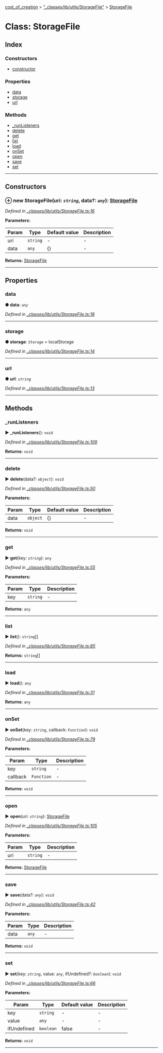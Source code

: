 [cost_of_creation](../README.md) > ["_classes/lib/utils/StorageFile"](../modules/__classes_lib_utils_storagefile_.md) > [StorageFile](../classes/__classes_lib_utils_storagefile_.storagefile.md)



# Class: StorageFile

## Index

### Constructors

* [constructor](__classes_lib_utils_storagefile_.storagefile.md#constructor)


### Properties

* [data](__classes_lib_utils_storagefile_.storagefile.md#data)
* [storage](__classes_lib_utils_storagefile_.storagefile.md#storage)
* [url](__classes_lib_utils_storagefile_.storagefile.md#url)


### Methods

* [_runListeners](__classes_lib_utils_storagefile_.storagefile.md#_runlisteners)
* [delete](__classes_lib_utils_storagefile_.storagefile.md#delete)
* [get](__classes_lib_utils_storagefile_.storagefile.md#get)
* [list](__classes_lib_utils_storagefile_.storagefile.md#list)
* [load](__classes_lib_utils_storagefile_.storagefile.md#load)
* [onSet](__classes_lib_utils_storagefile_.storagefile.md#onset)
* [open](__classes_lib_utils_storagefile_.storagefile.md#open)
* [save](__classes_lib_utils_storagefile_.storagefile.md#save)
* [set](__classes_lib_utils_storagefile_.storagefile.md#set)



---
## Constructors
<a id="constructor"></a>


### ⊕ **new StorageFile**(uri: *`string`*, data?: *`any`*): [StorageFile](__classes_lib_utils_storagefile_.storagefile.md)


*Defined in [_classes/lib/utils/StorageFile.ts:16](https://github.com/codeartisticninja/cost_of_creation/blob/5dc4a7e/src/script/_classes/lib/utils/StorageFile.ts#L16)*



**Parameters:**

| Param | Type | Default value | Description |
| ------ | ------ | ------ | ------ |
| uri | `string`  | - |   - |
| data | `any`  |  {} |   - |





**Returns:** [StorageFile](__classes_lib_utils_storagefile_.storagefile.md)

---


## Properties
<a id="data"></a>

###  data

**●  data**:  *`any`* 

*Defined in [_classes/lib/utils/StorageFile.ts:18](https://github.com/codeartisticninja/cost_of_creation/blob/5dc4a7e/src/script/_classes/lib/utils/StorageFile.ts#L18)*





___

<a id="storage"></a>

###  storage

**●  storage**:  *`Storage`*  =  localStorage

*Defined in [_classes/lib/utils/StorageFile.ts:14](https://github.com/codeartisticninja/cost_of_creation/blob/5dc4a7e/src/script/_classes/lib/utils/StorageFile.ts#L14)*





___

<a id="url"></a>

###  url

**●  url**:  *`string`* 

*Defined in [_classes/lib/utils/StorageFile.ts:13](https://github.com/codeartisticninja/cost_of_creation/blob/5dc4a7e/src/script/_classes/lib/utils/StorageFile.ts#L13)*





___


## Methods
<a id="_runlisteners"></a>

###  _runListeners

► **_runListeners**(): `void`



*Defined in [_classes/lib/utils/StorageFile.ts:109](https://github.com/codeartisticninja/cost_of_creation/blob/5dc4a7e/src/script/_classes/lib/utils/StorageFile.ts#L109)*





**Returns:** `void`





___

<a id="delete"></a>

###  delete

► **delete**(data?: *`object`*): `void`



*Defined in [_classes/lib/utils/StorageFile.ts:50](https://github.com/codeartisticninja/cost_of_creation/blob/5dc4a7e/src/script/_classes/lib/utils/StorageFile.ts#L50)*



**Parameters:**

| Param | Type | Default value | Description |
| ------ | ------ | ------ | ------ |
| data | `object`  |  {} |   - |





**Returns:** `void`





___

<a id="get"></a>

###  get

► **get**(key: *`string`*): `any`



*Defined in [_classes/lib/utils/StorageFile.ts:55](https://github.com/codeartisticninja/cost_of_creation/blob/5dc4a7e/src/script/_classes/lib/utils/StorageFile.ts#L55)*



**Parameters:**

| Param | Type | Description |
| ------ | ------ | ------ |
| key | `string`   |  - |





**Returns:** `any`





___

<a id="list"></a>

###  list

► **list**(): `string`[]



*Defined in [_classes/lib/utils/StorageFile.ts:85](https://github.com/codeartisticninja/cost_of_creation/blob/5dc4a7e/src/script/_classes/lib/utils/StorageFile.ts#L85)*





**Returns:** `string`[]





___

<a id="load"></a>

###  load

► **load**(): `any`



*Defined in [_classes/lib/utils/StorageFile.ts:31](https://github.com/codeartisticninja/cost_of_creation/blob/5dc4a7e/src/script/_classes/lib/utils/StorageFile.ts#L31)*





**Returns:** `any`





___

<a id="onset"></a>

###  onSet

► **onSet**(key: *`string`*, callback: *`Function`*): `void`



*Defined in [_classes/lib/utils/StorageFile.ts:79](https://github.com/codeartisticninja/cost_of_creation/blob/5dc4a7e/src/script/_classes/lib/utils/StorageFile.ts#L79)*



**Parameters:**

| Param | Type | Description |
| ------ | ------ | ------ |
| key | `string`   |  - |
| callback | `Function`   |  - |





**Returns:** `void`





___

<a id="open"></a>

###  open

► **open**(uri: *`string`*): [StorageFile](__classes_lib_utils_storagefile_.storagefile.md)



*Defined in [_classes/lib/utils/StorageFile.ts:105](https://github.com/codeartisticninja/cost_of_creation/blob/5dc4a7e/src/script/_classes/lib/utils/StorageFile.ts#L105)*



**Parameters:**

| Param | Type | Description |
| ------ | ------ | ------ |
| uri | `string`   |  - |





**Returns:** [StorageFile](__classes_lib_utils_storagefile_.storagefile.md)





___

<a id="save"></a>

###  save

► **save**(data?: *`any`*): `void`



*Defined in [_classes/lib/utils/StorageFile.ts:42](https://github.com/codeartisticninja/cost_of_creation/blob/5dc4a7e/src/script/_classes/lib/utils/StorageFile.ts#L42)*



**Parameters:**

| Param | Type | Description |
| ------ | ------ | ------ |
| data | `any`   |  - |





**Returns:** `void`





___

<a id="set"></a>

###  set

► **set**(key: *`string`*, value: *`any`*, ifUndefined?: *`boolean`*): `void`



*Defined in [_classes/lib/utils/StorageFile.ts:66](https://github.com/codeartisticninja/cost_of_creation/blob/5dc4a7e/src/script/_classes/lib/utils/StorageFile.ts#L66)*



**Parameters:**

| Param | Type | Default value | Description |
| ------ | ------ | ------ | ------ |
| key | `string`  | - |   - |
| value | `any`  | - |   - |
| ifUndefined | `boolean`  | false |   - |





**Returns:** `void`





___


